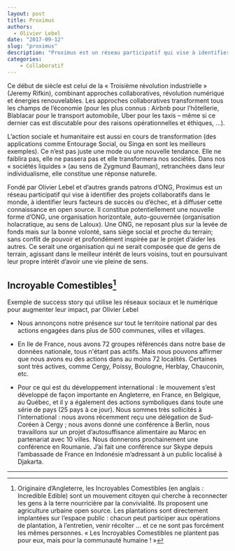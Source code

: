 ```yaml
---
layout: post
title: Proximus
authors: 
  - Olivier Lebel
date: "2017-09-12"
slug: "proximus"
description: "Proximus est un réseau participatif qui vise à identifier des projets collaboratifs dans le monde, à identifier leurs facteurs de succès ou d’échec, et à diffuser cette connaissance en open source."
categories:
    - Collaboratif
---
```


Ce début de siècle est celui de la « Troisième révolution industrielle » (Jeremy Rifkin), combinant approches collaboratives, révolution numérique et énergies renouvelables. Les approches collaboratives transforment tous les champs de l’économie (pour les plus connus : Airbnb pour l’hôtellerie, Blablacar pour le transport automobile, Uber pour les taxis – même si ce dernier cas est discutable pour des raisons opérationnelles et éthiques, …). 

L’action sociale et humanitaire est aussi en cours de transformation (des applications comme Entourage Social, ou Singa en sont les meilleurs exemples). Ce n’est pas juste une mode ou une nouvelle tendance. Elle ne faiblira pas, elle ne passera pas et elle transformera nos sociétés. Dans nos « sociétés liquides » (au sens de Zygmund Bauman), retranchées dans leur individualisme, elle constitue une réponse naturelle.

Fondé par Olivier Lebel et d’autres grands patrons d’ONG, Proximus est un réseau participatif qui vise à identifier des projets collaboratifs dans le monde, à identifier leurs facteurs de succès ou d’échec, et à diffuser cette connaissance en open source. Il constitue potentiellement une nouvelle forme d’ONG, une organisation horizontale, auto-gouvernée (organisation holacratique, au sens de Laloux). Une ONG, ne reposant plus sur la levée de fonds mais sur la bonne volonté, sans siège social et proche du terrain; sans conflit de pouvoir et profondément inspirée par le projet d’aider les autres. Ce serait une organisation qui ne serait composée que de gens de terrain, agissant dans le meilleur intérêt de leurs voisins, tout en poursuivant leur propre intérêt d’avoir une vie pleine de sens.

## Incroyable Comestibles[^1]

Exemple de success story qui utilise les réseaux sociaux et le numérique pour augmenter leur impact, par Olivier Lebel 

- Nous annonçons notre présence sur tout le territoire national par des actions engagées dans plus de 500 communes, villes et villages. 

- En Ile de France, nous avons 72 groupes référencés dans notre base de données nationale, tous n'étant pas actifs. Mais nous pouvons affirmer que nous avons eu des actions dans au moins 72 localités. Certaines sont très actives, comme Cergy, Poissy, Boulogne, Herblay, Chauconin, etc. 

- Pour ce qui est du développement international : le mouvement s’est développé de façon importante en Angleterre, en France, en Belgique, au Québec, et il y a également des actions symboliques dans toute une série de pays (25 pays à ce jour). Nous sommes très sollicités à l’international : nous avons récemment reçu une délégation de Sud-Coréen à Cergy ; nous avons donné une conférence à Berlin, nous travaillons sur un projet d’autosuffisance alimentaire au Maroc en partenariat avec 10 villes. Nous donnerons prochainement une conférence en Roumanie. J’ai fait une conférence sur Skype depuis l’ambassade de France en Indonésie m’adressant à un public localisé à Djakarta.

---

[^1]: Originaire d’Angleterre, les Incroyables Comestibles (en anglais : Incredible Edible) sont un mouvement citoyen qui cherche à reconnecter les gens à la terre nourricière par la convivialité. Ils proposent une agriculture urbaine open source. Les plantations sont directement implantées sur l’espace public : chacun peut participer aux opérations de plantation, à l’entretien, venir récolter … et ce ne sont pas forcément les mêmes personnes. « Les Incroyables Comestibles ne plantent pas pour eux, mais pour la communauté humaine ! »
